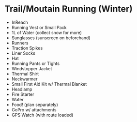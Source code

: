 Trail/Moutain Running (Winter)
==============================

- InReach
- Running Vest or Small Pack
- 1L of Water (collect snow for more)
- Sunglasses (sunscreen on beforehand)
- Runners
- Traction Spikes
- Liner Socks
- Hat
- Running Pants or Tights
- Windstopper Jacket
- Thermal Shirt
- Neckwarmer
- Small First Aid Kit w/ Thermal Blanket
- Headlamp
- Fire Starter
- Water
- Food! (plan separately)
- GoPro w/ attachments
- GPS Watch (with route loaded)
